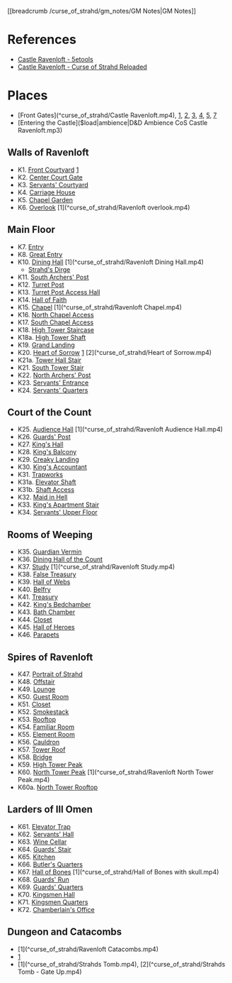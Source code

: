 [[breadcrumb /curse_of_strahd/gm_notes/GM Notes|GM Notes]]

<script type="module">
    import { init_links } from "/static/js/common/visual_aid_backend.js";
    init_links();
</script>


# References

* [Castle Ravenloft - 5etools](https://5e.tools/adventure.html#cos,5)
* [Castle Ravenloft - Curse of Strahd Reloaded](https://docs.google.com/document/d/1VCgr1LuGW3-tEx_8p-3osWze2pEn6zc-pN9hofkXtcw/view)

# Places

* [Front Gates](^curse_of_strahd/Castle Ravenloft.mp4), [1](^curse_of_strahd/castle_ravenloft_1.jpg), [2](^curse_of_strahd/castle_ravenloft_2.png), [3](^curse_of_strahd/castle_ravenloft_3.jpg), [4](^curse_of_strahd/castle_ravenloft_4.jpg), [5](^curse_of_strahd/castle_ravenloft_5.jpg), [7](^curse_of_strahd/castle_ravenloft_7.jpg)
* [Entering the Castle]($load|ambience|D&D Ambience CoS Castle Ravenloft.mp3)

## Walls of Ravenloft

* K1. [Front Courtyard](https://5e.tools/adventure.html#cos,5,k1.%20front%20courtyard) [1](^curse_of_strahd/castle_ravenloft_6.jpg)
* K2. [Center Court Gate](https://5e.tools/adventure.html#cos,5,k2.%20center%20court%20gate,0)
* K3. [Servants' Courtyard](https://5e.tools/adventure.html#cos,5,k3.%20servants'%20courtyard,0)
* K4. [Carriage House](https://5e.tools/adventure.html#cos,5,k4.%20carriage%20house,0)
* K5. [Chapel Garden](https://5e.tools/adventure.html#cos,5,k5.%20chapel%20garden,0)
* K6. [Overlook](https://5e.tools/adventure.html#cos,5,k6.%20overlook,0) [1](^curse_of_strahd/Ravenloft overlook.mp4)

## Main Floor

* K7. [Entry](https://5e.tools/adventure.html#cos,5,k7.%20entry,0)
* K8. [Great Entry](https://5e.tools/adventure.html#cos,5,k8.%20great%20entry,0)
* K10. [Dining Hall](https://5e.tools/adventure.html#cos,5,k10.%20dining%20hall,0) [1](^curse_of_strahd/Ravenloft Dining Hall.mp4)
  * [Strahd's Dirge]($load|youtube|https://www.youtube.com/watch?v=nVoFLM_BDgs)
* K11. [South Archers' Post](https://5e.tools/adventure.html#cos,5,k11.%20south%20archers'%20post,0)
* K12. [Turret Post](https://5e.tools/adventure.html#cos,5,k12.%20turret%20post,0)
* K13. [Turret Post Access Hall](https://5e.tools/adventure.html#cos,5,k13.%20turret%20post%20access%20hall,0)
* K14. [Hall of Faith](https://5e.tools/adventure.html#cos,5,k14.%20hall%20of%20faith,0)
* K15. [Chapel](https://5e.tools/adventure.html#cos,5,k15.%20chapel,0) [1](^curse_of_strahd/Ravenloft Chapel.mp4)
* K16. [North Chapel Access](https://5e.tools/adventure.html#cos,5,k16.%20north%20chapel%20access,0)
* K17. [South Chapel Access](https://5e.tools/adventure.html#cos,5,k17.%20south%20chapel%20access,0)
* K18. [High Tower Staircase](https://5e.tools/adventure.html#cos,5,k18.%20high%20tower%20staircase,0)
* K18a. [High Tower Shaft](https://5e.tools/adventure.html#cos,5,k18a.%20high%20tower%20shaft,0)
* K19. [Grand Landing](https://5e.tools/adventure.html#cos,5,k19.%20grand%20landing,0)
* K20. [Heart of Sorrow](https://5e.tools/adventure.html#cos,5,k20.%20heart%20of%20sorrow,0) [1](^curse_of_strahd/heart_of_sorrow.jpg) [2](^curse_of_strahd/Heart of Sorrow.mp4)
* K21a. [Tower Hall Stair](https://5e.tools/adventure.html#cos,5,k20a.%20tower%20hall%20stair,0)
* K21. [South Tower Stair](https://5e.tools/adventure.html#cos,5,k21.%20south%20tower%20stair,0)
* K22. [North Archers' Post](https://5e.tools/adventure.html#cos,5,k22.%20north%20archers'%20post,0)
* K23. [Servants' Entrance](https://5e.tools/adventure.html#cos,5,k23.%20servants'%20entrance,0)
* K24. [Servants' Quarters](https://5e.tools/adventure.html#cos,5,k24.%20servants'%20quarters,0)

## Court of the Count

* K25. [Audience Hall](https://5e.tools/adventure.html#cos,5,k25.%20audience%20hall,0) [1](^curse_of_strahd/Ravenloft Audience Hall.mp4)
* K26. [Guards' Post](https://5e.tools/adventure.html#cos,5,k26.%20guards'%20post,0)
* K27. [King's Hall](https://5e.tools/adventure.html#cos,5,k27.%20king's%20hall,0)
* K28. [King's Balcony](https://5e.tools/adventure.html#cos,5,k28.%20king's%20balcony,0)
* K29. [Creaky Landing](https://5e.tools/adventure.html#cos,5,k29.%20creaky%20landing,0)
* K30. [King's Accountant](https://5e.tools/adventure.html#cos,5,k30.%20king's%20accountant,0)
* K31. [Trapworks](https://5e.tools/adventure.html#cos,5,k31.%20trapworks,0)
* K31a. [Elevator Shaft](https://5e.tools/adventure.html#cos,5,k31a.%20elevator%20shaft,0)
* K31b. [Shaft Access](https://5e.tools/adventure.html#cos,5,k31b.%20shaft%20access,0)
* K32. [Maid in Hell](https://5e.tools/adventure.html#cos,5,k32.%20maid%20in%20hell,0)
* K33. [King's Apartment Stair](https://5e.tools/adventure.html#cos,5,k33.%20king's%20apartment%20stair,0)
* K34. [Servants' Upper Floor](https://5e.tools/adventure.html#cos,5,k34.%20servants'%20upper%20floor,0)

## Rooms of Weeping

* K35. [Guardian Vermin](https://5e.tools/adventure.html#cos,5,k35.%20guardian%20vermin,0)
* K36. [Dining Hall of the Count](https://5e.tools/adventure.html#cos,5,k36.%20dining%20hall%20of%20the%20count,0)
* K37. [Study](https://5e.tools/adventure.html#cos,5,k37.%20study,0) [1](^curse_of_strahd/Ravenloft Study.mp4)
* K38. [False Treasury](https://5e.tools/adventure.html#cos,5,k38.%20false%20treasury,0)
* K39. [Hall of Webs](https://5e.tools/adventure.html#cos,5,k39.%20hall%20of%20webs,0)
* K40. [Belfry](https://5e.tools/adventure.html#cos,5,k40.%20belfry,0)
* K41. [Treasury](https://5e.tools/adventure.html#cos,5,k41.%20treasury,0)
* K42. [King's Bedchamber](https://5e.tools/adventure.html#cos,5,k42.%20king's%20bedchamber,0)
* K43. [Bath Chamber](https://5e.tools/adventure.html#cos,5,k43.%20bath%20chamber,0)
* K44. [Closet](https://5e.tools/adventure.html#cos,5,k44.%20closet,0)
* K45. [Hall of Heroes](https://5e.tools/adventure.html#cos,5,k45.%20hall%20of%20heroes,0)
* K46. [Parapets](https://5e.tools/adventure.html#cos,5,k46.%20parapets,0)

## Spires of Ravenloft

* K47. [Portrait of Strahd](https://5e.tools/adventure.html#cos,5,k47.%20portrait%20of%20strahd,0)
* K48. [Offstair](https://5e.tools/adventure.html#cos,5,k48.%20offstair,0)
* K49. [Lounge](https://5e.tools/adventure.html#cos,5,k49.%20lounge,0)
* K50. [Guest Room](https://5e.tools/adventure.html#cos,5,k50.%20guest%20room,0)
* K51. [Closet](https://5e.tools/adventure.html#cos,5,k51.%20closet,0)
* K52. [Smokestack](https://5e.tools/adventure.html#cos,5,k52.%20smokestack,0)
* K53. [Rooftop](https://5e.tools/adventure.html#cos,5,k53.%20rooftop,0)
* K54. [Familiar Room](https://5e.tools/adventure.html#cos,5,k54.%20familiar%20room,0)
* K55. [Element Room](https://5e.tools/adventure.html#cos,5,k55.%20element%20room,0)
* K56. [Cauldron](https://5e.tools/adventure.html#cos,5,k56.%20cauldron,0)
* K57. [Tower Roof](https://5e.tools/adventure.html#cos,5,k57.%20tower%20roof,0)
* K58. [Bridge](https://5e.tools/adventure.html#cos,5,k58.%20bridge,0)
* K59. [High Tower Peak](https://5e.tools/adventure.html#cos,5,k59.%20high%20tower%20peak,0)
* K60. [North Tower Peak](https://5e.tools/adventure.html#cos,5,k60.%20north%20tower%20peak,0) [1](^curse_of_strahd/Ravenloft North Tower Peak.mp4)
* K60a. [North Tower Rooftop](https://5e.tools/adventure.html#cos,5,k60a.%20north%20tower%20rooftop,0)

## Larders of Ill Omen

* K61. [Elevator Trap](https://5e.tools/adventure.html#cos,5,k61.%20elevator%20trap,0)
* K62. [Servants' Hall](https://5e.tools/adventure.html#cos,5,k62.%20servants'%20hall,0)
* K63. [Wine Cellar](https://5e.tools/adventure.html#cos,5,k63.%20wine%20cellar,0)
* K64. [Guards' Stair](https://5e.tools/adventure.html#cos,5,k64.%20guards'%20stair,0)
* K65. [Kitchen](https://5e.tools/adventure.html#cos,5,k65.%20kitchen,0)
* K66. [Butler's Quarters](https://5e.tools/adventure.html#cos,5,k66.%20butler's%20quarters,0)
* K67. [Hall of Bones](https://5e.tools/adventure.html#cos,5,k67.%20hall%20of%20bones,0) [1](^curse_of_strahd/Hall of Bones with skull.mp4)
* K68. [Guards' Run](https://5e.tools/adventure.html#cos,5,k68.%20guards'%20run,0)
* K69. [Guards' Quarters](https://5e.tools/adventure.html#cos,5,k69.%20guards'%20quarters,0)
* K70. [Kingsmen Hall](https://5e.tools/adventure.html#cos,5,k70.%20kingsmen%20hall,0)
* K71. [Kingsmen Quarters](https://5e.tools/adventure.html#cos,5,k71.%20kingsmen%20quarters,0)
* K72. [Chamberlain's Office](https://5e.tools/adventure.html#cos,5,k72.%20chamberlain's%20office,0)

## Dungeon and Catacombs

* [1](^curse_of_strahd/Ravenloft Catacombs.mp4)
* [1](^curse_of_strahd/Tomb.mp4)
* [1](^curse_of_strahd/Strahds Tomb.mp4), [2](^curse_of_strahd/Strahds Tomb - Gate Up.mp4)

